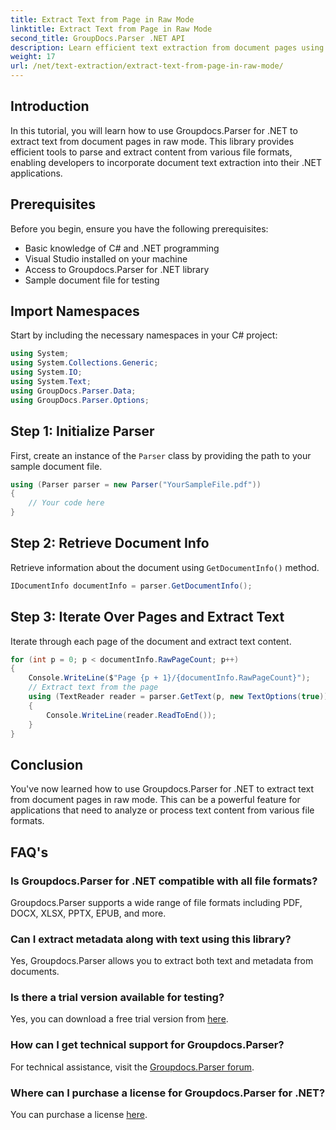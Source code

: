 ```yaml
---
title: Extract Text from Page in Raw Mode
linktitle: Extract Text from Page in Raw Mode
second_title: GroupDocs.Parser .NET API
description: Learn efficient text extraction from document pages using Groupdocs.Parser for .NET in this comprehensive tutorial.
weight: 17
url: /net/text-extraction/extract-text-from-page-in-raw-mode/
---
```

## Introduction
In this tutorial, you will learn how to use Groupdocs.Parser for .NET to extract text from document pages in raw mode. This library provides efficient tools to parse and extract content from various file formats, enabling developers to incorporate document text extraction into their .NET applications.
## Prerequisites
Before you begin, ensure you have the following prerequisites:
- Basic knowledge of C# and .NET programming
- Visual Studio installed on your machine
- Access to Groupdocs.Parser for .NET library
- Sample document file for testing

## Import Namespaces
Start by including the necessary namespaces in your C# project:
```csharp
using System;
using System.Collections.Generic;
using System.IO;
using System.Text;
using GroupDocs.Parser.Data;
using GroupDocs.Parser.Options;
```
## Step 1: Initialize Parser
First, create an instance of the `Parser` class by providing the path to your sample document file.
```csharp
using (Parser parser = new Parser("YourSampleFile.pdf"))
{
    // Your code here
}
```
## Step 2: Retrieve Document Info
Retrieve information about the document using `GetDocumentInfo()` method.
```csharp
IDocumentInfo documentInfo = parser.GetDocumentInfo();
```
## Step 3: Iterate Over Pages and Extract Text
Iterate through each page of the document and extract text content.
```csharp
for (int p = 0; p < documentInfo.RawPageCount; p++)
{
    Console.WriteLine($"Page {p + 1}/{documentInfo.RawPageCount}");
    // Extract text from the page
    using (TextReader reader = parser.GetText(p, new TextOptions(true)))
    {
        Console.WriteLine(reader.ReadToEnd());
    }
}
```

## Conclusion
You've now learned how to use Groupdocs.Parser for .NET to extract text from document pages in raw mode. This can be a powerful feature for applications that need to analyze or process text content from various file formats.

## FAQ's
### Is Groupdocs.Parser for .NET compatible with all file formats?
Groupdocs.Parser supports a wide range of file formats including PDF, DOCX, XLSX, PPTX, EPUB, and more.
### Can I extract metadata along with text using this library?
Yes, Groupdocs.Parser allows you to extract both text and metadata from documents.
### Is there a trial version available for testing?
Yes, you can download a free trial version from [here](https://releases.groupdocs.com/).
### How can I get technical support for Groupdocs.Parser?
For technical assistance, visit the [Groupdocs.Parser forum](https://forum.groupdocs.com/c/parser/17).
### Where can I purchase a license for Groupdocs.Parser for .NET?
You can purchase a license [here](https://purchase.groupdocs.com/buy).
